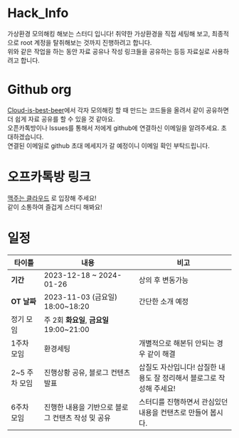 # Hack_Info

가상환경 모의해킹 해보는 스터디 입니다! 취약한 가상환경을 직접 세팅해 보고, 최종적으로 root 계정을 탈취해보는 것까지 진행하려고 합니다.
<br>위와 같은 작업을 하는 동안 자료 공유나 작성 링크들을 공유하는 등등 자료실로 사용하려고 합니다.


# Github org

[Cloud-is-best-beer](https://github.com/Cloud-is-best-beer)에서 각자 모의해킹 할 때 만드는 코드들을 올려서 같이 공유하면 더 쉽게 자료 공유를 할 수 있을 것 같아요.
<br>오픈카톡방이나 Issues를 통해서 저에게 github에 연결하신 이메일을 알려주세요. 초대하겠습니다.
<br>연결된 이메일로 github 초대 메세지가 갈 예정이니 이메일 확인 부탁드립니다.

# 오프카톡방 링크

[맥주는 클라우드](https://open.kakao.com/o/go5bIMPf) 로 입장해 주세요!
<br>같이 소통하여 즐겁게 스터디 해봐요!

# 일정

|타이틀|내용|비고|
|---|---|---|
|**기간**| 2023-12-18 ~ 2024-01-26 | 상의 후 변동가능 |
|**OT 날짜**| 2023-11-03 (금요일) 18:00~18:20 | 간단한 소개 예정 |
|정기 모임| 주 2회 **화요일**, **금요일** 19:00~21:00 |  |
| 1주차 모임 | 환경세팅 | 개별적으로 해본뒤 안되는 경우 같이 해결 |
| 2~5 주차 모임 | 진행상황 공유, 블로그 컨텐츠 발표 | 삽질도 자산입니다! 삽질한 내용도 잘 정리해서 블로그로 작성해 주세요! |
| 6주차 모임 | 진행한 내용을 기반으로 블로그 컨탠츠 작성 밎 공유 | 스터디를 진행하면서 관심있던 내용을 컨탠츠로 만들어 봅시다. |
